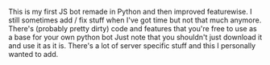 This is my first JS bot remade in Python and then improved featurewise. I still sometimes add / fix stuff when I've got time but not that much anymore.
There's (probably pretty dirty) code and features that you're free to use as a base for your own python bot
Just note that you shouldn't just download it and use it as it is. There's a lot of server specific stuff and this I personally wanted to add.
